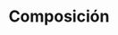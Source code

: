 ---
title: Composición
description: Aquí encontrarás todas las composiciones originales disponibles en nuestra tienda.
permalink: /categorias/composicion/
image: https://images.unsplash.com/photo-1590796351790-0878afe48943?q=80&w=2670&auto=format&fit=crop&ixlib=rb-4.1.0&ixid=M3wxMjA3fDB8MHxwaG90by1wYWdlfHx8fGVufDB8fHx8fA%3D%3D
---